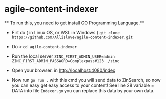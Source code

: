 # agile-content-indexer

** To run this, you need to get install GO Programming Language.**

- Firt do ( in Linux OS, or WSL in Windows )
    ```git clone https://github.com/Allislove/agile-content-indexer.git ```

- Do > ``` cd agile-content-indexer ```
- Run the local server ``` ZINC_FIRST_ADMIN_USER=admin ZINC_FIRST_ADMIN_PASSWORD=Complexpass#123 ./zinc ```

- Open your browser. in <http://localhost:4080/index>

- Now run ``` go run . ``` with this cmd you will send data to ZinSearch, so now you can easy get easy access to your content!  See line 28 variable = DATA into file ``` Indexer.go ``` you can replace this data by your own data.

